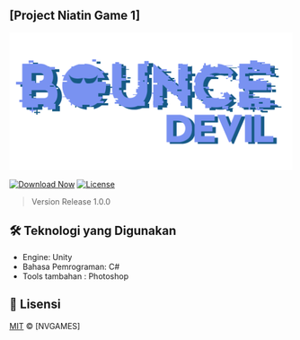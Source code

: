 
## [Project Niatin Game 1] 

![Header Image](img/logo.png)

[![Download Now](https://img.shields.io/badge/Download-Game-green?style=for-the-badge&logo=github)](https://github.com/Vall-Here/NVGAMES-bounce-devil/releases/download/Release/Bounce.Devil.1.0.0.apk)
[![License](https://img.shields.io/badge/License-MIT-blue?style=for-the-badge)](LICENSE)

> Version Release 1.0.0


## 🛠️ Teknologi yang Digunakan

- Engine: Unity
- Bahasa Pemrograman: C#
- Tools tambahan : Photoshop






## 📜 Lisensi
[MIT](LICENSE) © [NVGAMES]
